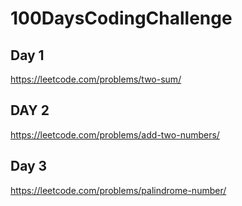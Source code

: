 # 100DaysCodingChallenge

## Day 1
https://leetcode.com/problems/two-sum/

## DAY 2
https://leetcode.com/problems/add-two-numbers/

## Day 3
https://leetcode.com/problems/palindrome-number/
